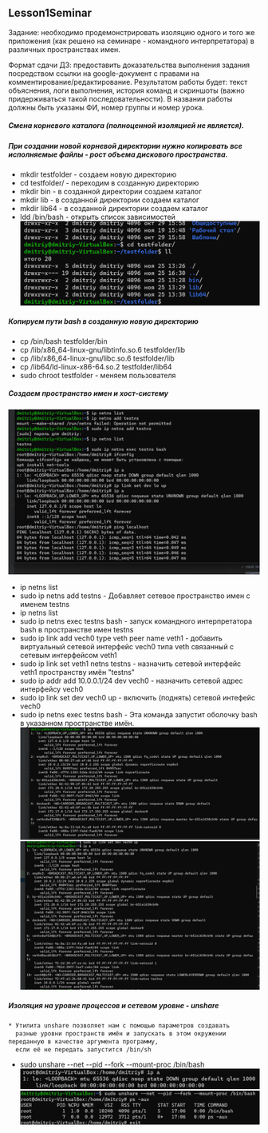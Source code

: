 ## Lesson1Seminar
Задание: необходимо продемонстрировать изоляцию одного и того же приложения (как решено на семинаре - командного интерпретатора) в различных пространствах имен.

Формат сдачи ДЗ: предоставить доказательства выполнения задания посредством ссылки на google-документ с правами на комментирование/редактирование.
Результатом работы будет: текст объяснения, логи выполнения, история команд и скриншоты (важно придерживаться такой последовательности).
В названии работы должны быть указаны ФИ, номер группы и номер урока.
##### Смена корневого каталога (полноценной изоляцией не является). 
##### При создании новой корневой директории нужно копировать все исполняемые файлы - рост объема дискового пространства.
* mkdir testfolder - создаем новую директорию 
* cd testfolder/ - переходим в созданную директорию
* mkdir bin - в созданной директории создаем каталог
* mkdir lib - в созданной директории создаем каталог
* mkdir lib64 - в созданной директории создаем каталог
* ldd /bin/bash - открыть список зависимостей
![picture](images/Contain1.png)
##### Копируем пути bash в созданную новую директорию
* cp /bin/bash testfolder/bin
* cp /lib/x86_64-linux-gnu/libtinfo.so.6 testfolder/lib
* cp /lib/x86_64-linux-gnu/libc.so.6 testfolder/lib
* cp /lib64/ld-linux-x86-64.so.2 testfolder/lib64
* sudo chroot testfolder - меняем пользователя
##### Создаем пространство имен и хост-систему
![picture](images/Contain2.png)
* ip netns list
* sudo ip netns add testns - Добавляет сетевое пространство имен с именем testns
* ip netns list
* sudo ip netns exec testns bash - запуск командного интерпретатора bash в пространстве имен testns
* sudo ip link add vech0 type veth peer name veth1 - добавить виртуальный сетевой интерфейс vech0 типа veth связанный с сетевым интерфейсом veth1
* sudo ip link set veth1 netns testns - назначить сетевой интерфейс veth1 пространству имён "testns"
* sudo ip addr add 10.0.0.1/24 dev vech0 - назначить сетевой адрес интерфейсу vech0
* sudo ip link set dev vech0 up - включить (поднять) сетевой интефейс vech0
* sudo ip netns exec testns bash - Эта команда запустит оболочку bash в указанном пространстве имён.
  ![picture](images/Contain3.png)
  ![picture](images/Contain4.png)
##### Изоляция на уровне процессов и сетевом уровне - unshare
    * Утилита unshare позволяет нам с помощью параметров создавать 
      разные уровни пространств имён и запускать в этом окружении переданную в качестве аргумента программу, 
      если её не передать запустится /bin/sh
* sudo unshare --net --pid --fork --mount-proc /bin/bash
![picture](images/Comtain7.png)
![picture](images/contain6.png)
